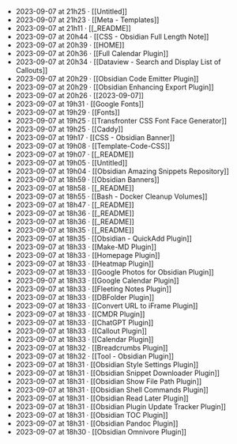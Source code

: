 - 2023-09-07 at 21h25 · [[Untitled]]
- 2023-09-07 at 21h23 · [[Meta - Templates]]
- 2023-09-07 at 21h11 · [[_README]]
- 2023-09-07 at 20h44 · [[CSS - Obsidian Full Length Note]]
- 2023-09-07 at 20h39 · [[HOME]]
- 2023-09-07 at 20h36 · [[Full Calendar Plugin]]
- 2023-09-07 at 20h34 · [[Dataview - Search and Display List of Callouts]]
- 2023-09-07 at 20h29 · [[Obsidian Code Emitter Plugin]]
- 2023-09-07 at 20h29 · [[Obsidian Enhancing Export Plugin]]
- 2023-09-07 at 20h26 · [[2023-09-07]]
- 2023-09-07 at 19h31 · [[Google Fonts]]
- 2023-09-07 at 19h29 · [[Fonts]]
- 2023-09-07 at 19h25 · [[Transfronter CSS Font Face Generator]]
- 2023-09-07 at 19h25 · [[Caddy]]
- 2023-09-07 at 19h17 · [[CSS - Obsidian Banner]]
- 2023-09-07 at 19h08 · [[Template-Code-CSS]]
- 2023-09-07 at 19h07 · [[_README]]
- 2023-09-07 at 19h05 · [[Untitled]]
- 2023-09-07 at 19h04 · [[Obsidian Amazing Snippets Repository]]
- 2023-09-07 at 18h59 · [[Obsidian Banners]]
- 2023-09-07 at 18h58 · [[_README]]
- 2023-09-07 at 18h55 · [[Bash - Docker Cleanup Volumes]]
- 2023-09-07 at 18h47 · [[_README]]
- 2023-09-07 at 18h36 · [[_README]]
- 2023-09-07 at 18h36 · [[_README]]
- 2023-09-07 at 18h35 · [[_README]]
- 2023-09-07 at 18h35 · [[Obsidian - QuickAdd Plugin]]
- 2023-09-07 at 18h33 · [[Make-MD Plugin]]
- 2023-09-07 at 18h33 · [[Homepage Plugin]]
- 2023-09-07 at 18h33 · [[Heatmap Plugin]]
- 2023-09-07 at 18h33 · [[Google Photos for Obsidian Plugin]]
- 2023-09-07 at 18h33 · [[Google Calendar Plugin]]
- 2023-09-07 at 18h33 · [[Fleeting Notes Plugin]]
- 2023-09-07 at 18h33 · [[DBFolder Plugin]]
- 2023-09-07 at 18h33 · [[Convert URL to iFrame Plugin]]
- 2023-09-07 at 18h33 · [[CMDR Plugin]]
- 2023-09-07 at 18h33 · [[ChatGPT Plugin]]
- 2023-09-07 at 18h33 · [[Callout Plugin]]
- 2023-09-07 at 18h33 · [[Calendar Plugin]]
- 2023-09-07 at 18h32 · [[Breadcrumbs Plugin]]
- 2023-09-07 at 18h32 · [[Tool - Obsidian Plugin]]
- 2023-09-07 at 18h31 · [[Obsidian Style Settings Plugin]]
- 2023-09-07 at 18h31 · [[Obsidian Snippet Downloader Plugin]]
- 2023-09-07 at 18h31 · [[Obsidian Show File Path Plugin]]
- 2023-09-07 at 18h31 · [[Obsidian Shell Commands Plugin]]
- 2023-09-07 at 18h31 · [[Obsidian Read Later Plugin]]
- 2023-09-07 at 18h31 · [[Obsidian Plugin Update Tracker Plugin]]
- 2023-09-07 at 18h31 · [[Obsidian TOC Plugin]]
- 2023-09-07 at 18h31 · [[Obsidian Pandoc Plugin]]
- 2023-09-07 at 18h30 · [[Obsidian Omnivore Plugin]]
